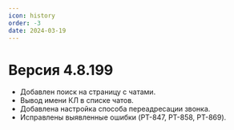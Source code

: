 ```yaml
---
icon: history
order: -3
date: 2024-03-19
---
```

# Версия 4.8.199

- Добавлен поиск на страницу с чатами.
- Вывод имени КЛ в списке чатов.
- Добавлена настройка способа переадресации звонка.
- Исправлены выявленные ошибки (PT-847, PT-858, PT-869).